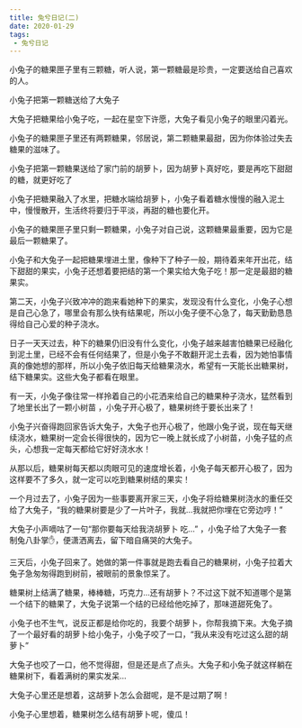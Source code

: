 ```yaml
--- 
title: 兔兮日记(二)
date: 2020-01-29
tags: 
 - 兔兮日记 
---
```


小兔子的糖果匣子里有三颗糖，听人说，第一颗糖最是珍贵，一定要送给自己喜欢的人。

小兔子把第一颗糖送给了大兔子

大兔子把糖果给小兔子吃，一起在星空下许愿，大兔子看见小兔子的眼里闪着光。


小兔子的糖果匣子里还有两颗糖果，邻居说，第二颗糖果最甜，因为你体验过失去糖果的滋味了。

小兔子把第一颗糖果送给了家门前的胡萝卜，因为胡萝卜真好吃，要是再吃下甜甜的糖，就更好吃了

小兔子把糖果融入了水里，把糖水端给胡萝卜，小兔子看着糖水慢慢的融入泥土中，慢慢散开，生活终将要归于平淡，再甜的糖也要化开。

小兔子的糖果匣子里只剩一颗糖果，小兔子对自己说，这颗糖果最重要，因为它是最后一颗糖果了。

小兔子和大兔子一起把糖果埋进土里，像种下了种子一般，期待着来年开出花，结下甜甜的果实，小兔子还想着要把结的第一个果实给大兔子吃！那一定是最甜的糖果实。

第二天，小兔子兴致冲冲的跑来看她种下的果实，发现没有什么变化，小兔子心想是自己心急了，哪里会有那么快有结果呢，所以小兔子便不心急了，每天勤勤恳恳得给自己心爱的种子浇水。

日子一天天过去，种下的糖果仍旧没有什么变化，小兔子越来越害怕糖果已经融化到泥土里，已经不会有任何结果了，但是小兔子不敢翻开泥土去看，因为她怕事情真的像她想的那样，所以小兔子依旧每天给糖果浇水，希望有一天能长出糖果树，结下糖果实。这些大兔子都看在眼里。

有一天，小兔子像往常一样拎着自己的小花洒来给自己的糖果种子浇水，猛然看到了地里长出了一颗小树苗 ，小兔子开心极了，糖果树终于要长出来了！

小兔子兴奋得跑回家告诉大兔子，大兔子也开心极了，他跟小兔子说，现在每天继续浇水，糖果树一定会长得很快的，因为它一晚上就长成了小树苗，小兔子猛的点头，心想我一定每天都给它好好浇水水！

从那以后，糖果树每天都以肉眼可见的速度增长着，小兔子每天都开心极了，因为这样要不了多久，就一定可以吃到糖果树结的果实！

一个月过去了，小兔子因为一些事要离开家三天，小兔子将给糖果树浇水的重任交给了大兔子，“我的糖果树要是少了一片叶子，我就…我就把你埋在它旁边哼！”

大兔子小声嘀咕了一句“那你要每天给我浇胡萝卜 吃…” ，小兔子给了大兔子一套制兔八卦掌✋，便潇洒离去，留下暗自痛哭的大兔子。

三天后，小兔子回来了。她做的第一件事就是跑去看自己的糖果树，小兔子拉着大兔子急匆匆得跑到树前，被眼前的景象惊呆了。

糖果树上结满了糖果，棒棒糖，巧克力…还有胡萝卜？不过这下就不知道哪个是第一个结下的糖果了，大兔子说第一个结的已经给他吃掉了，那味道甜死兔了。

小兔子也不生气，说反正都是给你吃的，我要个胡萝卜，你帮我摘下来。大兔子摘了一个最好看的胡萝卜给小兔子，小兔子咬了一口，“我从来没有吃过这么甜的胡萝卜”

大兔子也咬了一口，他不觉得甜，但是还是点了点头。大兔子和小兔子就这样躺在糖果树下，看着满树的果实发呆…

大兔子心里还是想着，这胡萝卜怎么会甜呢，是不是过期了啊！

小兔子心里想着，糖果树怎么结有胡萝卜呢，傻瓜！

